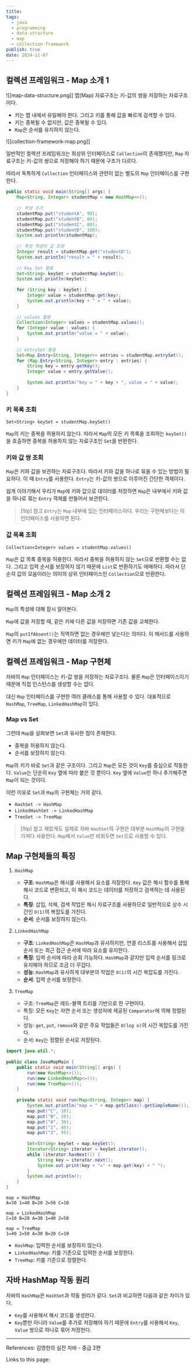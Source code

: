```yaml
---
title: 
tags:
  - java
  - programming
  - data-structure
  - map
  - collection-framework
publish: true
date: 2024-11-07
---
```

## 컬렉션 프레임워크 - Map 소개 1


![[map-data-structure.png]]
맵(Map) 자료구조는 키-값의 쌍을 저장하는 자료구조이다.

- 키는 맵 내에서 유일해야 한다. 그리고 키를 통해 값을 빠르게 검색할 수 있다.
- 키는 중복될 수 없지만, 값은 중복될 수 있다.
- `Map`은 순서를 유지하지 않는다.

![[collection-framework-map.png]]

일반적인 컬렉션 프레임워크는 최상위 인터페이스로 `Collection`이 존재했지만, `Map` 자료구조는 키-값의 쌍으로 저장해야 하기 때문에 구조가 다르다.

따라서 독특하게 `Collection` 인터페이스와 관련이 없는 별도의 `Map` 인터페이스를 구현한다.

```java
public static void main(String[] args) {  
    Map<String, Integer> studentMap = new HashMap<>();  
  
    // 학생 추가  
    studentMap.put("studentA", 90);  
    studentMap.put("studentB", 80);  
    studentMap.put("studentC", 80);  
    studentMap.put("studentD", 100);  
    System.out.println(studentMap);  
  
    // 특정 학생의 값 조회  
    Integer result = studentMap.get("studentD");  
    System.out.println("result = " + result);  
  
    // Key Set 활용  
    Set<String> keySet = studentMap.keySet();  
    System.out.println(keySet);  
  
    for (String key : keySet) {  
        Integer value = studentMap.get(key);  
        System.out.println(key + " = " + value);  
    }  
  
    // values 활용  
    Collection<Integer> values = studentMap.values();  
    for (Integer value : values) {  
        System.out.println("value = " + value);  
    }  
  
    // entrySet 활용  
    Set<Map.Entry<String, Integer>> entries = studentMap.entrySet();  
    for (Map.Entry<String, Integer> entry : entries) {  
        String key = entry.getKey();  
        Integer value = entry.getValue();  
  
        System.out.println("key = " + key + ", value = " + value);  
    }  
}
```

### 키 목록 조회
`Set<String> keySet = studentMap.keySet()`

`Map`의 키는 중복을 허용하지 않는다. 따라서 `Map`의 모든 키 목록을 조회하는 `keySet()`을 호출하면 중복을 허용하지 않는 자료구조인 `Set`을 반환한다.

### 키와 값 쌍 조회
`Map`은 키와 값을 보관하는 자료구조다. 따라서 키와 값을 하나로 묶을 수 있는 방법이 필요하다. 이 때 `Entry`를 사용한다. `Entry`는 키-값의 쌍으로 이루어진 간단한 객체이다.

쉽게 이야기해서 우리가 `Map`에 키와 값으로 데이터를 저장하면 `Map`은 내부에서 키와 값을 하나로 묶는 `Entry` 객체를 만들어서 보관한다.

> [!tip] 참고
> `Entry`는 `Map` 내부에 있는 인터페이스이다. 우리는 구현체보다는 이 인터페이스를 사용하면 된다.

### 값 목록 조회
`Collection<Integer> values = studentMap.values()`

`Map`은 값 목록 중복을 허용한다. 따라서 중복을 허용하지 않는 `Set`으로 반환할 수는 없다. 그리고 입력 순서를 보장하지 않기 때문에 `List`로 반환하기도 애매하다. 따라서 단순히 값의 모음이라는 의미의 상위 인터페이스인 `Collection`으로 반환한다.

## 컬렉션 프레임워크 - Map 소개 2
`Map`의 특성에 대해 잠시 알아본다.

`Map`에 값을 저장할 때, 같은 키에 다른 값을 저장하면 기존 값을 교체한다.

`Map`의 `putIfAbsent()`는 직역하면 없는 경우에만 넣는다는 의미다. 이 메서드를 사용하면 키가 `Map`에 없는 경우에만 데이터를 저장한다.

## 컬렉션 프레임워크 - Map 구현체
자바의 `Map` 인터페이스는 키-값 쌍을 저장하는 자료구조다. 물론 `Map`은 인터페이스이기 때문에 직접 인스턴스를 생성할 수는 없다.

대신 `Map` 인터페이스를 구현한 여러 클래스를 통해 사용할 수 있다. 대표적으로 `HashMap`, `TreeMap`, `LinkedHashMap`이 있다.

### Map vs Set
그런데 `Map`을 살펴보면 `Set`과 유사한 점이 존재한다.

- 중복을 허용하지 않는다.
- 순서를 보장하지 않는다.

`Map`의 키가 바로 `Set`과 같은 구조이다. 그리고 `Map`은 모든 것이 `Key`를 중심으로 작동한다.
`Value`는 단순히 `Key` 옆에 따라 붙은 것 뿐이다. `Key` 옆에 `Value`만 하나 추가해주면 `Map`이 되는 것이다.

이런 이유로 `Set`과 `Map`의 구현체는 거의 같다.
- `HashSet -> HashMap`
- `LinkedHashSet -> LinkedHashMap`
- `TreeSet -> TreeMap`

> [!tip] 참고
> 재밌게도 실제로 자바 `HashSet`의 구현은 대부분 `HashMap`의 구현을 가져다 사용한다. `Map`에서 `Value`만 비워두면 `Set`으로 사용할 수 있다.


## Map 구현체들의 특징

1. `HashMap`
	- **구조**: `HashMap`은 해시를 사용해서 요소를 저장한다. `Key` 값은 해시 함수를 통해 해시 코드로 변환되고, 이 해시 코드는 데이터를 저장하고 검색하는 데 사용된다.
	- **특징**: 삽입, 삭제, 검색 작업은 해시 자료구조를 사용하므로 일반적으로 상수 시간인 `O(1)`의 복잡도를 가진다.
	- **순서**: 순서를 보장하지 않는다.

2. `LinkedHashMap`
	- **구조**: `LinkedHashMap`은 `HashMap`과 유사하지만, 연결 리스트를 사용해서 삽입 순서 또는 최근 접근 순서에 따라 요소를 유지한다.
	- **특징**: 입력 순서에 따라 순회 가능하다. `HashMap`과 같지만 입력 순서를 링크로 유지해야 하므로 조금 더 무겁다.
	- **성능**: `HashMap`과 유사하게 대부분의 작업은 `O(1)`의 시간 복잡도를 가진다.
	- **순서**: 입력 순서를 보장한다.

3. `TreeMap`
	- 구조: `TreeMap`은 레드-블랙 트리를 기반으로 한 구현이다.
	- 특징: 모든 `Key`는 자연 순서 또는 생성자에 제공된 `Comparator`에 의해 정렬된다.
	- 성능: `get`, `put`, `remove`와 같은 주요 작업들은 `O(log n)`의 시간 복잡도를 가진다.
	- 순서: `Key`는 정렬된 순서로 저장된다.


```java
import java.util.*;  
  
public class JavaMapMain {  
    public static void main(String[] args) {  
        run(new HashMap<>());  
        run(new LinkedHashMap<>());  
        run(new TreeMap<>());  
    }  
  
    private static void run(Map<String, Integer> map) {  
        System.out.println("map = " + map.getClass().getSimpleName());  
        map.put("C", 10);  
        map.put("B", 20);  
        map.put("A", 30);  
        map.put("1", 40);  
        map.put("2", 50);  
  
        Set<String> keySet = map.keySet();  
        Iterator<String> iterator = keySet.iterator();  
        while (iterator.hasNext()) {  
            String key = iterator.next();  
            System.out.print(key + "=" + map.get(key) + " ");  
        }  
        System.out.println();  
    }  
}
```

```title="실행 결과"
map = HashMap
A=30 1=40 B=20 2=50 C=10 

map = LinkedHashMap
C=10 B=20 A=30 1=40 2=50 

map = TreeMap
1=40 2=50 A=30 B=20 C=10 
```

- `HashMap`: 입력한 순서를 보장하지 않는다.
- `LinkedHashMap`: 키를 기준으로 입력한 순서를 보장한다.
- `TreeMap`: 키를 기준으로 정렬한다.

## 자바 HashMap 작동 원리
자바의 `HashMap`은 `HashSet`과 작동 원리가 같다. `Set`과 비교하면 다음과 같은 차이가 있다.

- `Key`를 사용해서 해시 코드를 생성한다.
- `Key`뿐만 아니라 `Value`를 추가로 저장해야 하기 때문에 `Entry`를 사용해서 `Key`, `Value` 쌍으로 하나로 묶어 저장한다.




---
References: 김영한의 실전 자바 - 중급 2편

Links to this page: 